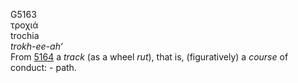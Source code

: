 G5163  
τροχιά  
trochia  
*trokh-ee-ah‘*  
From [5164](g5164) a *track* (as a wheel *rut*), that is, (figuratively)
a *course* of conduct: - path.  

